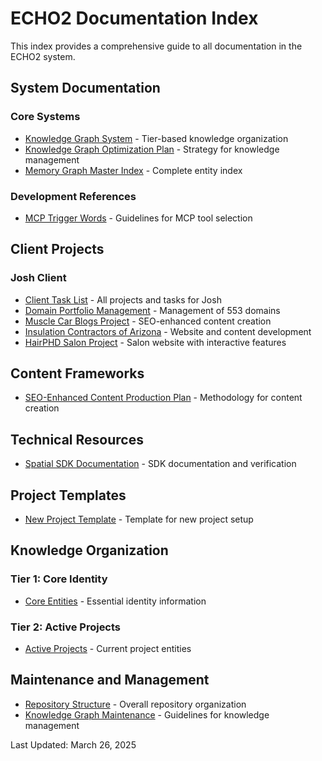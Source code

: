 # ECHO2 Documentation Index

This index provides a comprehensive guide to all documentation in the ECHO2 system.

## System Documentation

### Core Systems
- [Knowledge Graph System](/knowledge/memory_graph/README.md) - Tier-based knowledge organization
- [Knowledge Graph Optimization Plan](/knowledge/memory_graph/knowledge_graph_optimization_plan.md) - Strategy for knowledge management
- [Memory Graph Master Index](/knowledge/memory_graph/master_index.md) - Complete entity index

### Development References
- [MCP Trigger Words](/docs/technical/MCP-Trigger-Words.md) - Guidelines for MCP tool selection

## Client Projects

### Josh Client
- [Client Task List](/clients/Josh/JOSH_TASK_LIST.md) - All projects and tasks for Josh
- [Domain Portfolio Management](/clients/Josh/Domain_Portfolio/README.md) - Management of 553 domains
- [Muscle Car Blogs Project](/clients/Josh/MuscleCar_Blogs/README.md) - SEO-enhanced content creation
- [Insulation Contractors of Arizona](/clients/Josh/InsulationContractorsOfArizona/README.md) - Website and content development
- [HairPHD Salon Project](/clients/Josh/HairPHD/README.md) - Salon website with interactive features

## Content Frameworks
- [SEO-Enhanced Content Production Plan](/knowledge/content_creation/SEO_Enhanced_Content_Production_Plan.md) - Methodology for content creation

## Technical Resources
- [Spatial SDK Documentation](/docs/technical/Spatial/) - SDK documentation and verification

## Project Templates
- [New Project Template](/projects/templates/new_project_template.md) - Template for new project setup

## Knowledge Organization

### Tier 1: Core Identity
- [Core Entities](/knowledge/memory_graph/tier1/core_entities.md) - Essential identity information

### Tier 2: Active Projects
- [Active Projects](/knowledge/memory_graph/tier2/active_projects.md) - Current project entities

## Maintenance and Management
- [Repository Structure](/README.md) - Overall repository organization
- [Knowledge Graph Maintenance](/knowledge/memory_graph/README.md#usage-guidelines) - Guidelines for knowledge management

Last Updated: March 26, 2025
